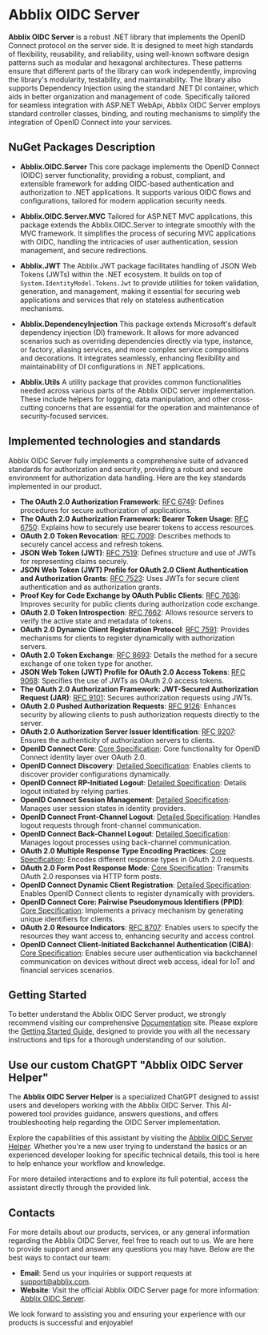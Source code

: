 # Abblix OIDC Server

**Abblix OIDC Server** is a robust .NET library that implements the OpenID Connect protocol on the server side. It is designed to meet high standards of flexibility, reusability, and reliability, using well-known software design patterns such as modular and hexagonal architectures. These patterns ensure that different parts of the library can work independently, improving the library's modularity, testability, and maintainability. The library also supports Dependency Injection using the standard .NET DI container, which aids in better organization and management of code. Specifically tailored for seamless integration with ASP.NET WebApi, Abblix OIDC Server employs standard controller classes, binding, and routing mechanisms to simplify the integration of OpenID Connect into your services.

## NuGet Packages Description

- **Abblix.OIDC.Server**
  This core package implements the OpenID Connect (OIDC) server functionality, providing a robust, compliant, and extensible framework for adding OIDC-based authentication and authorization to .NET applications. It supports various OIDC flows and configurations, tailored for modern application security needs.

- **Abblix.OIDC.Server.MVC**
  Tailored for ASP.NET MVC applications, this package extends the Abblix.OIDC.Server to integrate smoothly with the MVC framework. It simplifies the process of securing MVC applications with OIDC, handling the intricacies of user authentication, session management, and secure redirections.

- **Abblix.JWT**
  The Abblix.JWT package facilitates handling of JSON Web Tokens (JWTs) within the .NET ecosystem. It builds on top of `System.IdentityModel.Tokens.Jwt` to provide utilities for token validation, generation, and management, making it essential for securing web applications and services that rely on stateless authentication mechanisms.

- **Abblix.DependencyInjection**
  This package extends Microsoft's default dependency injection (DI) framework. It allows for more advanced scenarios such as overriding dependencies directly via type, instance, or factory, aliasing services, and more complex service compositions and decorations. It integrates seamlessly, enhancing flexibility and maintainability of DI configurations in .NET applications.

- **Abblix.Utils**
  A utility package that provides common functionalities needed across various parts of the Abblix OIDC server implementation. These include helpers for logging, data manipulation, and other cross-cutting concerns that are essential for the operation and maintenance of security-focused services.

## Implemented technologies and standards

Abblix OIDC Server fully implements a comprehensive suite of advanced standards for authorization and security, providing a robust and secure environment for authorization data handling. Here are the key standards implemented in our product.

- **The OAuth 2.0 Authorization Framework**: [RFC 6749](https://tools.ietf.org/html/rfc6749): Defines procedures for secure authorization of applications.
- **The OAuth 2.0 Authorization Framework: Bearer Token Usage**: [RFC 6750](https://tools.ietf.org/html/rfc6750): Explains how to securely use bearer tokens to access resources.
- **OAuth 2.0 Token Revocation**: [RFC 7009](https://tools.ietf.org/html/rfc7009): Describes methods to securely cancel access and refresh tokens.
- **JSON Web Token (JWT)**: [RFC 7519](https://tools.ietf.org/html/rfc7519): Defines structure and use of JWTs for representing claims securely.
- **JSON Web Token (JWT) Profile for OAuth 2.0 Client Authentication and Authorization Grants**: [RFC 7523](https://tools.ietf.org/html/rfc7523): Uses JWTs for secure client authentication and as authorization grants.
- **Proof Key for Code Exchange by OAuth Public Clients**: [RFC 7636](https://tools.ietf.org/html/rfc7636): Improves security for public clients during authorization code exchange.
- **OAuth 2.0 Token Introspection**: [RFC 7662](https://tools.ietf.org/html/rfc7662): Allows resource servers to verify the active state and metadata of tokens.
- **OAuth 2.0 Dynamic Client Registration Protocol**: [RFC 7591](https://tools.ietf.org/html/rfc7591): Provides mechanisms for clients to register dynamically with authorization servers.
- **OAuth 2.0 Token Exchange**: [RFC 8693](https://tools.ietf.org/html/rfc8693): Details the method for a secure exchange of one token type for another.
- **JSON Web Token (JWT) Profile for OAuth 2.0 Access Tokens**: [RFC 9068](https://tools.ietf.org/html/rfc9068): Specifies the use of JWTs as OAuth 2.0 access tokens.
- **The OAuth 2.0 Authorization Framework: JWT-Secured Authorization Request (JAR)**: [RFC 9101](https://tools.ietf.org/html/rfc9101): Secures authorization requests using JWTs.
- **OAuth 2.0 Pushed Authorization Requests**: [RFC 9126](https://tools.ietf.org/html/rfc9126): Enhances security by allowing clients to push authorization requests directly to the server.
- **OAuth 2.0 Authorization Server Issuer Identification**: [RFC 9207](https://tools.ietf.org/html/rfc9207): Ensures the authenticity of authorization servers to clients.
- **OpenID Connect Core**: [Core Specification](https://openid.net/specs/openid-connect-core-1_0.html): Core functionality for OpenID Connect identity layer over OAuth 2.0.
- **OpenID Connect Discovery**: [Detailed Specification](https://openid.net/specs/openid-connect-discovery-1_0.html): Enables clients to discover provider configurations dynamically.
- **OpenID Connect RP-Initiated Logout**: [Detailed Specification](https://openid.net/specs/openid-connect-rpinitiated-1_0.html): Details logout initiated by relying parties.
- **OpenID Connect Session Management**: [Detailed Specification](https://openid.net/specs/openid-connect-session-1_0.html): Manages user session states in identity providers.
- **OpenID Connect Front-Channel Logout**: [Detailed Specification](https://openid.net/specs/openid-connect-frontchannel-1_0.html): Handles logout requests through front-channel communication.
- **OpenID Connect Back-Channel Logout**: [Detailed Specification](https://openid.net/specs/openid-connect-backchannel-1_0.html): Manages logout processes using back-channel communication.
- **OAuth 2.0 Multiple Response Type Encoding Practices**: [Core Specification](https://openid.net/specs/oauth-v2-multiple-response-types-1_0.html): Encodes different response types in OAuth 2.0 requests.
- **OAuth 2.0 Form Post Response Mode**: [Core Specification](https://openid.net/specs/oauth-v2-form-post-response-mode-1_0.html): Transmits OAuth 2.0 responses via HTTP form posts.
- **OpenID Connect Dynamic Client Registration**: [Detailed Specification](https://openid.net/specs/openid-connect-registration-1_0.html): Enables OpenID Connect clients to register dynamically with providers.
- **OpenID Connect Core: Pairwise Pseudonymous Identifiers (PPID)**: [Core Specification](https://openid.net/specs/openid-connect-core-1_0.html#PairwiseAlg): Implements a privacy mechanism by generating unique identifiers for clients.
- **OAuth 2.0 Resource Indicators**: [RFC 8707](https://datatracker.ietf.org/doc/html/rfc8707): Enables users to specify the resources they want access to, enhancing security and access control.
- **OpenID Connect Client-Initiated Backchannel Authentication (CIBA)**: [Core Specification](https://openid.net/specs/openid-connect-backchannel-1_0.html): Enables secure user authentication via backchannel communication on devices without direct web access, ideal for IoT and financial services scenarios.

## Getting Started

To better understand the Abblix OIDC Server product, we strongly recommend visiting our comprehensive [Documentation](https://docs.abblix.com/docs) site. Please explore the [Getting Started Guide](https://docs.abblix.com/docs/getting-started-guide), designed to provide you with all the necessary instructions and tips for a thorough understanding of our solution.

## Use our custom ChatGPT "Abblix OIDC Server Helper"

The **Abblix OIDC Server Helper** is a specialized ChatGPT designed to assist users and developers working with the Abblix OIDC Server. This AI-powered tool provides guidance, answers questions, and offers troubleshooting help regarding the OIDC Server implementation.

Explore the capabilities of this assistant by visiting the [Abblix OIDC Server Helper](https://chat.openai.com/g/g-1icXaNyOR-abblix-oidc-server-helper). Whether you're a new user trying to understand the basics or an experienced developer looking for specific technical details, this tool is here to help enhance your workflow and knowledge.

For more detailed interactions and to explore its full potential, access the assistant directly through the provided link.

## Contacts

For more details about our products, services, or any general information regarding the Abblix OIDC Server, feel free to reach out to us. We are here to provide support and answer any questions you may have. Below are the best ways to contact our team:

- **Email**: Send us your inquiries or support requests at [support@abblix.com](mailto:support@abblix.com).
- **Website**: Visit the official Abblix OIDC Server page for more information: [Abblix OIDC Server](https://www.abblix.com/abblix-oidc-server).

We look forward to assisting you and ensuring your experience with our products is successful and enjoyable!
